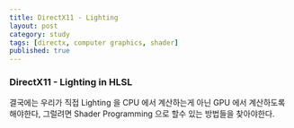 ```yaml
---
title: DirectX11 - Lighting
layout: post
category: study
tags: [directx, computer graphics, shader]
published: true
---
```


### DirectX11 - Lighting in HLSL

결국에는 우리가 직접 Lighting 을 CPU 에서 계산하는게 아닌 GPU 에서 계산하도록 해야한다, 그럴려면 Shader Programming 으로 할수 있는 방법들을 찾아야한다.

